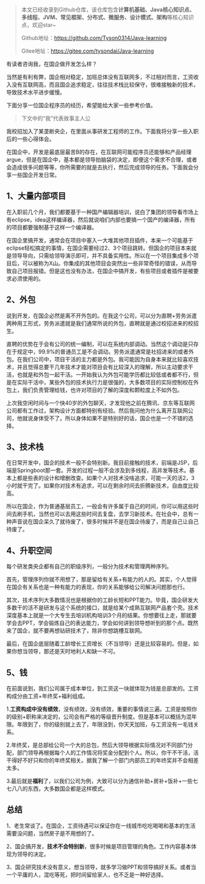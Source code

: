 > 本文已经收录到Github仓库，该仓库包含**计算机基础、Java核心知识点、多线程、JVM、常见框架、分布式、微服务、设计模式、架构**等核心知识点，欢迎star~
>
> Github地址：https://github.com/Tyson0314/Java-learning
>
> Gitee地址：https://gitee.com/tysondai/Java-learning

有读者咨询我，在国企做开发怎么样？

当然是有利有弊，国企相对稳定，加班总体没有互联网多，不过相对而言，工资收入没有互联网高，而且国企追求稳定，往往技术栈比较保守，很难接触新的技术，导致技术水平进步缓慢。

下面分享一位国企程序员的经历，希望能给大家一些参考价值。

> 下文中的“我”代表故事主人公

我校招加入了某垄断央企，在里面从事研发工程师的工作。下面我将分享一些入职后的一些心得体会。

在国企中，开发是最底层最苦B的存在，在互联网可能程序员还能够和产品经理argue，但是在国企中，基本都是领导拍脑袋的决定，即便这个需求不合理，或者会造成很多问题等等，你所需要的就是去执行，然后完成领导的任务。下面我会分享一些国企开发日常。

## 1、大量内部项目

在入职前几个月，我们都要基于一种国产编辑器培训，说白了集团的领导看市场上有eclipse，idea这样编译器，然后就说咱们内部也要搞一个国产的编译器，所有的项目都要强制基于这样一个编译器。

在国企里搞开发，通常会在项目中塞入一大堆其他项目插件，本来一个可能基于eclipse轻松搞定的事情，在国企需要经过2、3个项目跳转。但国企的项目本来就是领导导向，只需给领导演示即可，并不具备实用性。所以在一个项目集成多个项目后，可以被称为X山。你集成的其他项目会突然出一些非常奇怪的错误，从而导致自己项目报错。但是这也没有办法，在国企中搞开发，有些项目或者插件是被要求必须使用的。

## 2、外包

说到开发，在国企必然是离不开外包的。在我这个公司，可以分为直聘+劳务派遣两种用工形式，劳务派遣就是我们通常所说的外包，直聘就是通过校招进来的校招生。

直聘的优势在于会有公司的统一编制，可以在系统内部调动。当然这个调动是只存在于规定中，99.9%的普通员工是不会调动。劳务派遣通常是社招进来的或者外包。在我们公司中，项目干活的主力都是外包。我可能因为自身本来就比较喜欢技术，并且觉得总要干几年技术才能对项目会有比较深入的理解，所以主动要求干活，也就是和外包一起干活。一开始我认为外包可能学历都比较低或者都不行，但是在实际干活中，某些外包的技术执行力是很强的，大多数项目的实际控制权在外包上，我们负责管理给钱，也许对项目的了解的深度和颗粒度上不如外包。

上次我空闲时间与一个快40岁的外包聊天，才发现他之前在腾讯、京东等互联网公司都有工作过，架构设计方面都特别有经验。然后我问他为什么离开互联网公司，他就说身体受不了。所以身体如果不是特别好的话，国企也是一个不错的选择。

## 3、技术栈

在日常开发中，国企的技术一般不会特别新。我目前接触的技术，前端是JSP，后端是Springboot那一套。开发的过程一般不会涉及到多线程，高并发等技术。基本上都是些表的设计和增删改查。如果个人对技术没啥追求，可能一天的活2，3小时就干完了。如果你对技术有追求，可以在剩余时间去折腾新技术，自由度比较高。

所以在国企，作为普通基层员工，一般会有许多属于自己的时间，你可以用这些时间去刷手机，当然也可以去用这些时间去复盘，去学习新技术。在社会中，总有一种声音说在国企呆久了就待废了，很多时候并不是在国企待废了，而是自己让自己待废了。

## 4、升职空间

每个研发类央企都有自己的职级序列，一般分为技术和管理两种序列。

首先，管理序列你就不用想了，那是留给有关系+有能力的人的。其实，个人觉得在国企有关系也是一种有能力的表现，你的关系能够给公司解决问题那也行。

其次，技术序列大多数情况也是根据你的工龄长短和PPT能力。毕竟，国企研发大多数干的活不是研发与这个系统的接口，就是给某个成熟互联网产品套个壳。技术深度基本上就是一个大专生去培训机构培训3个月的结果。你想要往上走，那就要学会去PPT，学会锻炼自己的表达能力，学会如何讲到领导想听到的那个点。既然来了国企，就不要再想钻研技术了，除非你想跳槽互联网。

最后，在国企底层随着工龄增长工资增长（不当领导）还是比较容易的。但是，如果你想当领导，那还是天时地利人和缺一不可。

## 5、钱

在前面说到，我们公司属于成本单位，到工资这一块就体现为钱是总部发的。工资构成分由工资+年终奖+福利组成。

1.**工资构成中没有绩效**，没有绩效，没有绩效，重要的事情说三遍。工资是按照你的级别+职称来决定的，公司会有严格的等级晋升制度。但是基本可以概括为混年限。年限到了，你的级别就上去了，年限没到，你天天加班，与工资没有一毛钱关系。

2.年终奖，是总部给公司一个大的总包，然后大领导根据实际情况对不同部门分配，部门领导再根据每个人的工作情况将奖金分配到个人。所以，你干不干活，活干得好不好只和你的年终奖相关。据我了解一个部门内部员工的年终奖并不会相差太多。

3.最后就是**福利**了，以我们公司为例，大致可以分为通信补助+房补+饭补+一些七七八八的东西，大多数国企都是这样模式。

## 总结

1、老生常谈了。在国企，工资待遇可以保证你在一线城市吃吃喝喝和基本的生活需要没问题，当然房子是不用想的了。

2、国企搞开发，**技术不会特别新**，很多时候是项目管理的角色。工作内容基本体现为领导的决定。

3、国企研究技术没有意义，想当领导，就多学习做PPT和领导搞好关系。或者当一个平庸的人，混吃等死，把时间留给家人，也不乏是一种好选择。
